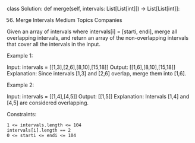 class Solution:
    def merge(self, intervals: List[List[int]]) -> List[List[int]]:
        

56. Merge Intervals
Medium
Topics
Companies

Given an array of intervals where intervals[i] = [starti, endi], merge all overlapping intervals, and return an array of the non-overlapping intervals that cover all the intervals in the input.

 

Example 1:

Input: intervals = [[1,3],[2,6],[8,10],[15,18]]
Output: [[1,6],[8,10],[15,18]]
Explanation: Since intervals [1,3] and [2,6] overlap, merge them into [1,6].

Example 2:

Input: intervals = [[1,4],[4,5]]
Output: [[1,5]]
Explanation: Intervals [1,4] and [4,5] are considered overlapping.

 

Constraints:

    1 <= intervals.length <= 104
    intervals[i].length == 2
    0 <= starti <= endi <= 104


